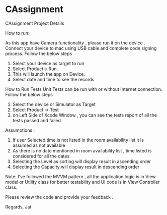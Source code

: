 # CAssignment
CAssignment Project Details

How to run:

 As this app have Camera functionality , please run it on the device . Connect your device to mac using USB cable and complete code signing process. Follow the below steps
   1. Select your device as target to run
   2.  Select Product-> Run.
   3.  This will launch the app on Device.
   4. Select date and time to see the records

How to Run Tests
 Unit Tests can be run with or without Internet connection. Follow the below steps
 1. Select the device or Simulator as Target
 2. Select Product -> Test
 3.  on Left Side of Xcode Window , you can see the tests report of all the tests passed and failed
 

Assumptions : 
 1. If user Selected time is not listed in the room availability list it is assumed as not available
 2. As there is no date mentioned in room availability list , time listed  is considered for all the dates.
 3. Selecting the Level as sorting will display result in ascending order
 4. Selecting the Capacity will display result in descending order


Note: I’ve followed the MVVM pattern , all the application logic is in View model or Utility class for better testability and UI code is in View Controller class.

Please review the code and provide your feedback .

Regards,
Jai
